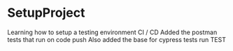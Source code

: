 # SetupProject
Learning how to setup a testing environment CI / CD
Added the postman tests that run on code push
Also added the base for cypress tests run
TEST
